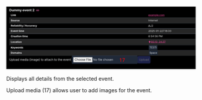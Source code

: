 ![PVARKI-bl-ohje-3](../assets/PVARKI-bl-ohje-3.jpg)

Displays all details from the selected event.

Upload media (17) allows user to add images for the event.
